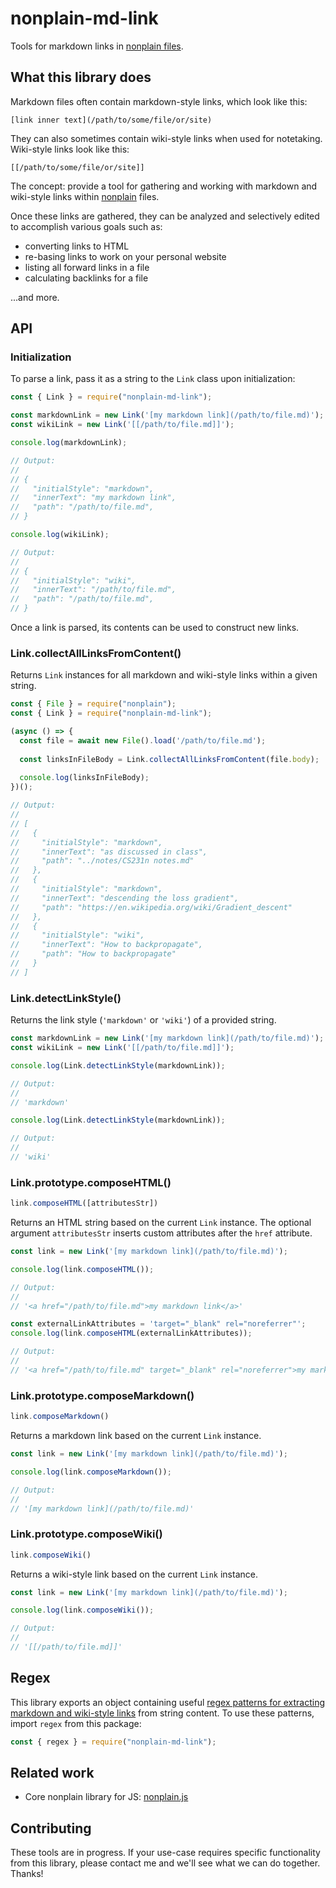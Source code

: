 # nonplain-md-link

Tools for markdown links in [nonplain files](https://github.com/jaredgorski/nonplain.js#what-a-nonplain-file-is).

## What this library does

Markdown files often contain markdown-style links, which look like this:

```
[link inner text](/path/to/some/file/or/site)
```

They can also sometimes contain wiki-style links when used for notetaking. Wiki-style links look like this:

```
[[/path/to/some/file/or/site]]
```

The concept: provide a tool for gathering and working with markdown and wiki-style links within [nonplain](https://github.com/jaredgorski/nonplain.js) files.

Once these links are gathered, they can be analyzed and selectively edited to accomplish various goals such as:

- converting links to HTML
- re-basing links to work on your personal website
- listing all forward links in a file
- calculating backlinks for a file

...and more.

## API

### Initialization

To parse a link, pass it as a string to the `Link` class upon initialization:

```js
const { Link } = require("nonplain-md-link");

const markdownLink = new Link('[my markdown link](/path/to/file.md)');
const wikiLink = new Link('[[/path/to/file.md]]');

console.log(markdownLink);

// Output:
//
// {
//   "initialStyle": "markdown",
//   "innerText": "my markdown link",
//   "path": "/path/to/file.md",
// }

console.log(wikiLink);

// Output:
//
// {
//   "initialStyle": "wiki",
//   "innerText": "/path/to/file.md",
//   "path": "/path/to/file.md",
// }
```

Once a link is parsed, its contents can be used to construct new links.

### Link.collectAllLinksFromContent()

Returns `Link` instances for all markdown and wiki-style links within a given string.

```js
const { File } = require("nonplain");
const { Link } = require("nonplain-md-link");

(async () => {
  const file = await new File().load('/path/to/file.md');
  
  const linksInFileBody = Link.collectAllLinksFromContent(file.body);
  
  console.log(linksInFileBody);
})();

// Output:
//
// [
//   {
//     "initialStyle": "markdown",
//     "innerText": "as discussed in class",
//     "path": "../notes/CS231n notes.md"
//   },
//   {
//     "initialStyle": "markdown",
//     "innerText": "descending the loss gradient",
//     "path": "https://en.wikipedia.org/wiki/Gradient_descent"
//   },
//   {
//     "initialStyle": "wiki",
//     "innerText": "How to backpropagate",
//     "path": "How to backpropagate"
//   }
// ]
```

### Link.detectLinkStyle()

Returns the link style (`'markdown'` or `'wiki'`) of a provided string.

```js
const markdownLink = new Link('[my markdown link](/path/to/file.md)');
const wikiLink = new Link('[[/path/to/file.md]]');

console.log(Link.detectLinkStyle(markdownLink));

// Output:
//
// 'markdown'

console.log(Link.detectLinkStyle(markdownLink));

// Output:
//
// 'wiki'
```

### Link.prototype.composeHTML()

```js
link.composeHTML([attributesStr])
```

Returns an HTML string based on the current `Link` instance. The optional argument `attributesStr` inserts custom attributes after the `href` attribute.

```js
const link = new Link('[my markdown link](/path/to/file.md)');

console.log(link.composeHTML());

// Output:
//
// '<a href="/path/to/file.md">my markdown link</a>'

const externalLinkAttributes = 'target="_blank" rel="noreferrer"';
console.log(link.composeHTML(externalLinkAttributes));

// Output:
//
// '<a href="/path/to/file.md" target="_blank" rel="noreferrer">my markdown link</a>'
```

### Link.prototype.composeMarkdown()

```js
link.composeMarkdown()
```

Returns a markdown link based on the current `Link` instance.

```js
const link = new Link('[my markdown link](/path/to/file.md)');

console.log(link.composeMarkdown());

// Output:
//
// '[my markdown link](/path/to/file.md)'
```

### Link.prototype.composeWiki()

```js
link.composeWiki()
```

Returns a wiki-style link based on the current `Link` instance.

```js
const link = new Link('[my markdown link](/path/to/file.md)');

console.log(link.composeWiki());

// Output:
//
// '[[/path/to/file.md]]'
```

## Regex

This library exports an object containing useful [regex patterns for extracting markdown and wiki-style links](https://github.com/jaredgorski/nonplain-md-link.js/blob/master/src/utils/regex/index.ts) from string content. To use these patterns, import `regex` from this package:

```js
const { regex } = require("nonplain-md-link");
```

## Related work

- Core nonplain library for JS: [nonplain.js](https://github.com/jaredgorski/nonplain.js)

## Contributing

These tools are in progress. If your use-case requires specific functionality from this library, please contact me and we'll see what we can do together. Thanks!
